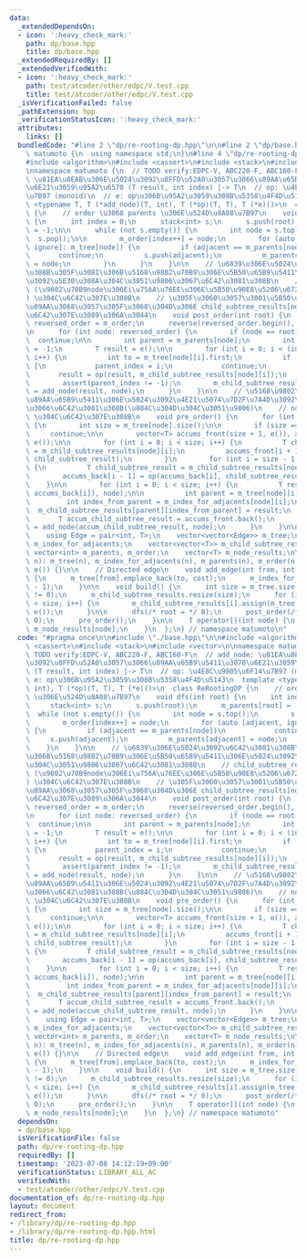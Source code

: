 ```yaml
---
data:
  _extendedDependsOn:
  - icon: ':heavy_check_mark:'
    path: dp/base.hpp
    title: dp/base.hpp
  _extendedRequiredBy: []
  _extendedVerifiedWith:
  - icon: ':heavy_check_mark:'
    path: test/atcoder/other/edpc/V.test.cpp
    title: test/atcoder/other/edpc/V.test.cpp
  _isVerificationFailed: false
  _pathExtension: hpp
  _verificationStatusIcon: ':heavy_check_mark:'
  attributes:
    links: []
  bundledCode: "#line 2 \"dp/re-rooting-dp.hpp\"\n\n#line 2 \"dp/base.hpp\"\n\nnamespace\
    \ matumoto {\n  using namespace std;\n}\n#line 4 \"dp/re-rooting-dp.hpp\"\n\n\
    #include <algorithm>\n#include <cassert>\n#include <stack>\n#include <vector>\n\
    \nnamespace matumoto {\n  // TODO verify:EDPC-V, ABC220-F, ABC160-F\n  // add_node:\
    \ \u81EA\u8EAB\u306E\u5024\u3092\u8FFD\u52A0\u3057\u3066\u89AA\u65B9\u5411\u3078\
    \u6E21\u3059\u95A2\u6570 (T result, int index) |-> T\n  // op: \u4E8C\u9805\u6F14\
    \u7B97 (monoid)\n  // e: op\u306B\u95A2\u3059\u308B\u5358\u4F4D\u5143\n  template\
    \ <typename T, T (*add_node)(T, int), T (*op)(T, T), T (*e)()>\n  class ReRootingDP\
    \ {\n    // order \u3068 parents \u306E\u524D\u8A08\u7B97\n    void dfs(int root)\
    \ {\n      int index = 0;\n      stack<int> s;\n      s.push(root);\n      m_parents[root]\
    \ = -1;\n\n      while (not s.empty()) {\n        int node = s.top();\n      \
    \  s.pop();\n\n        m_order[index++] = node;\n        for (auto [adjacent,\
    \ ignore]: m_tree[node]) {\n          if (adjacent == m_parents[node])\n     \
    \       continue;\n          s.push(adjacent);\n          m_parents[adjacent]\
    \ = node;\n        }\n      }\n    }\n\n    // \u6839\u306E\u5024\u3092\u6C42\u3081\
    \u308B\u305F\u3081\u306B\u5168\u9802\u70B9\u306E\u5B50\u65B9\u5411\u306E\u5024\
    \u3092\u5E30\u308A\u304C\u3051\u9806\u3067\u6C42\u3081\u308B\n    // child_subtree_results[node][i]\
    \ (\u9802\u70B9node\u306Ei\u756A\u76EE\u306E\u5B50\u90E8\u5206\u6728\u306E\u5024\
    ) \u304C\u6C42\u307E\u308B\n    // \u305F\u3060\u3057\u3001\u5B50\u65B9\u5411\u3092\
    \u89AA\u3068\u3057\u305F\u3068\u304D\u306E child_subtree_results[node][i] \u306F\
    \u6C42\u307E\u3089\u306A\u3044\n    void post_order(int root) {\n      vector<int>\
    \ reversed_order = m_order;\n      reverse(reversed_order.begin(), reversed_order.end());\n\
    \n      for (int node: reversed_order) {\n        if (node == root)\n        \
    \  continue;\n\n        int parent = m_parents[node];\n        int parent_index\
    \ = -1;\n        T result = e();\n\n        for (int i = 0; i < (int)m_tree[node].size();\
    \ i++) {\n          int to = m_tree[node][i].first;\n          if (to == parent)\
    \ {\n            parent_index = i;\n            continue;\n          }\n\n   \
    \       result = op(result, m_child_subtree_results[node][i]);\n        }\n\n\
    \        assert(parent_index != -1);\n        m_child_subtree_results[parent][m_index_for_adjacents[node][parent_index]]\
    \ = add_node(result, node);\n      }\n    }\n\n    // \u5168\u9802\u70B9\u306E\
    \u89AA\u65B9\u5411\u306E\u5024\u3092\u4E21\u5074\u7D2F\u7A4D\u3092\u4F7F\u3063\
    \u3066\u6C42\u3081\u308B(\u884C\u304D\u304C\u3051\u9806)\n    // node_results[node]\
    \ \u304C\u6C42\u307E\u308B\n    void pre_order() {\n      for (int node: m_order)\
    \ {\n        int size = m_tree[node].size();\n\n        if (size == 0)\n     \
    \     continue;\n\n        vector<T> accums_front(size + 1, e()), accums_back(size,\
    \ e());\n\n        for (int i = 0; i < size; i++) {\n          T child_subtree_result\
    \ = m_child_subtree_results[node][i];\n          accums_front[i + 1] = op(accums_front[i],\
    \ child_subtree_result);\n        }\n        for (int i = size - 1; i >= 1; i--)\
    \ {\n          T child_subtree_result = m_child_subtree_results[node][i];\n  \
    \        accums_back[i - 1] = op(accums_back[i], child_subtree_result);\n    \
    \    }\n\n        for (int i = 0; i < size; i++) {\n          T result = add_node(op(accums_front[i],\
    \ accums_back[i]), node);\n\n          int parent = m_tree[node][i].first;\n \
    \         int index_from_parent = m_index_for_adjacents[node][i];\n\n        \
    \  m_child_subtree_results[parent][index_from_parent] = result;\n        }\n \
    \       T accum_child_subtree_result = accums_front.back();\n        m_node_results[node]\
    \ = add_node(accum_child_subtree_result, node);\n      }\n    }\n\n  public:\n\
    \    using Edge = pair<int, T>;\n    vector<vector<Edge>> m_tree;\n    vector<vector<int>>\
    \ m_index_for_adjacents;\n    vector<vector<T>> m_child_subtree_results;\n   \
    \ vector<int> m_parents, m_order;\n    vector<T> m_node_results;\n\n    ReRootingDP(int\
    \ n): m_tree(n), m_index_for_adjacents(n), m_parents(n), m_order(n), m_node_results(n,\
    \ e()) {}\n\n    // Directed edge\n    void add_edge(int from, int to, T cost)\
    \ {\n      m_tree[from].emplace_back(to, cost);\n      m_index_for_adjacents[to].emplace_back(m_tree[from].size()\
    \ - 1);\n    }\n\n    void build() {\n      int size = m_tree.size();\n      assert(size\
    \ != 0);\n      m_child_subtree_results.resize(size);\n      for (int i = 0; i\
    \ < size; i++) {\n        m_child_subtree_results[i].assign(m_tree[i].size(),\
    \ e());\n      }\n\n      dfs(/* root = */ 0);\n      post_order(/* root = */\
    \ 0);\n      pre_order();\n    }\n\n    T operator[](int node) {\n      return\
    \ m_node_results[node];\n    }\n  };\n} // namespace matumoto\n"
  code: "#pragma once\n\n#include \"./base.hpp\"\n\n#include <algorithm>\n#include\
    \ <cassert>\n#include <stack>\n#include <vector>\n\nnamespace matumoto {\n  //\
    \ TODO verify:EDPC-V, ABC220-F, ABC160-F\n  // add_node: \u81EA\u8EAB\u306E\u5024\
    \u3092\u8FFD\u52A0\u3057\u3066\u89AA\u65B9\u5411\u3078\u6E21\u3059\u95A2\u6570\
    \ (T result, int index) |-> T\n  // op: \u4E8C\u9805\u6F14\u7B97 (monoid)\n  //\
    \ e: op\u306B\u95A2\u3059\u308B\u5358\u4F4D\u5143\n  template <typename T, T (*add_node)(T,\
    \ int), T (*op)(T, T), T (*e)()>\n  class ReRootingDP {\n    // order \u3068 parents\
    \ \u306E\u524D\u8A08\u7B97\n    void dfs(int root) {\n      int index = 0;\n \
    \     stack<int> s;\n      s.push(root);\n      m_parents[root] = -1;\n\n    \
    \  while (not s.empty()) {\n        int node = s.top();\n        s.pop();\n\n\
    \        m_order[index++] = node;\n        for (auto [adjacent, ignore]: m_tree[node])\
    \ {\n          if (adjacent == m_parents[node])\n            continue;\n     \
    \     s.push(adjacent);\n          m_parents[adjacent] = node;\n        }\n  \
    \    }\n    }\n\n    // \u6839\u306E\u5024\u3092\u6C42\u3081\u308B\u305F\u3081\
    \u306B\u5168\u9802\u70B9\u306E\u5B50\u65B9\u5411\u306E\u5024\u3092\u5E30\u308A\
    \u304C\u3051\u9806\u3067\u6C42\u3081\u308B\n    // child_subtree_results[node][i]\
    \ (\u9802\u70B9node\u306Ei\u756A\u76EE\u306E\u5B50\u90E8\u5206\u6728\u306E\u5024\
    ) \u304C\u6C42\u307E\u308B\n    // \u305F\u3060\u3057\u3001\u5B50\u65B9\u5411\u3092\
    \u89AA\u3068\u3057\u305F\u3068\u304D\u306E child_subtree_results[node][i] \u306F\
    \u6C42\u307E\u3089\u306A\u3044\n    void post_order(int root) {\n      vector<int>\
    \ reversed_order = m_order;\n      reverse(reversed_order.begin(), reversed_order.end());\n\
    \n      for (int node: reversed_order) {\n        if (node == root)\n        \
    \  continue;\n\n        int parent = m_parents[node];\n        int parent_index\
    \ = -1;\n        T result = e();\n\n        for (int i = 0; i < (int)m_tree[node].size();\
    \ i++) {\n          int to = m_tree[node][i].first;\n          if (to == parent)\
    \ {\n            parent_index = i;\n            continue;\n          }\n\n   \
    \       result = op(result, m_child_subtree_results[node][i]);\n        }\n\n\
    \        assert(parent_index != -1);\n        m_child_subtree_results[parent][m_index_for_adjacents[node][parent_index]]\
    \ = add_node(result, node);\n      }\n    }\n\n    // \u5168\u9802\u70B9\u306E\
    \u89AA\u65B9\u5411\u306E\u5024\u3092\u4E21\u5074\u7D2F\u7A4D\u3092\u4F7F\u3063\
    \u3066\u6C42\u3081\u308B(\u884C\u304D\u304C\u3051\u9806)\n    // node_results[node]\
    \ \u304C\u6C42\u307E\u308B\n    void pre_order() {\n      for (int node: m_order)\
    \ {\n        int size = m_tree[node].size();\n\n        if (size == 0)\n     \
    \     continue;\n\n        vector<T> accums_front(size + 1, e()), accums_back(size,\
    \ e());\n\n        for (int i = 0; i < size; i++) {\n          T child_subtree_result\
    \ = m_child_subtree_results[node][i];\n          accums_front[i + 1] = op(accums_front[i],\
    \ child_subtree_result);\n        }\n        for (int i = size - 1; i >= 1; i--)\
    \ {\n          T child_subtree_result = m_child_subtree_results[node][i];\n  \
    \        accums_back[i - 1] = op(accums_back[i], child_subtree_result);\n    \
    \    }\n\n        for (int i = 0; i < size; i++) {\n          T result = add_node(op(accums_front[i],\
    \ accums_back[i]), node);\n\n          int parent = m_tree[node][i].first;\n \
    \         int index_from_parent = m_index_for_adjacents[node][i];\n\n        \
    \  m_child_subtree_results[parent][index_from_parent] = result;\n        }\n \
    \       T accum_child_subtree_result = accums_front.back();\n        m_node_results[node]\
    \ = add_node(accum_child_subtree_result, node);\n      }\n    }\n\n  public:\n\
    \    using Edge = pair<int, T>;\n    vector<vector<Edge>> m_tree;\n    vector<vector<int>>\
    \ m_index_for_adjacents;\n    vector<vector<T>> m_child_subtree_results;\n   \
    \ vector<int> m_parents, m_order;\n    vector<T> m_node_results;\n\n    ReRootingDP(int\
    \ n): m_tree(n), m_index_for_adjacents(n), m_parents(n), m_order(n), m_node_results(n,\
    \ e()) {}\n\n    // Directed edge\n    void add_edge(int from, int to, T cost)\
    \ {\n      m_tree[from].emplace_back(to, cost);\n      m_index_for_adjacents[to].emplace_back(m_tree[from].size()\
    \ - 1);\n    }\n\n    void build() {\n      int size = m_tree.size();\n      assert(size\
    \ != 0);\n      m_child_subtree_results.resize(size);\n      for (int i = 0; i\
    \ < size; i++) {\n        m_child_subtree_results[i].assign(m_tree[i].size(),\
    \ e());\n      }\n\n      dfs(/* root = */ 0);\n      post_order(/* root = */\
    \ 0);\n      pre_order();\n    }\n\n    T operator[](int node) {\n      return\
    \ m_node_results[node];\n    }\n  };\n} // namespace matumoto"
  dependsOn:
  - dp/base.hpp
  isVerificationFile: false
  path: dp/re-rooting-dp.hpp
  requiredBy: []
  timestamp: '2023-07-08 14:12:19+09:00'
  verificationStatus: LIBRARY_ALL_AC
  verifiedWith:
  - test/atcoder/other/edpc/V.test.cpp
documentation_of: dp/re-rooting-dp.hpp
layout: document
redirect_from:
- /library/dp/re-rooting-dp.hpp
- /library/dp/re-rooting-dp.hpp.html
title: dp/re-rooting-dp.hpp
---
```

